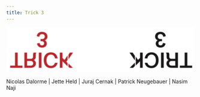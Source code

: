 ```yaml
---
title: Trick 3
---
```


<img style="max-width: 100%;" src="/assets/images/trick3.png">

<p>Nicolas Dalorme | Jette Held | Juraj Cernak | Patrick Neugebauer | Nasim Naji</p>

